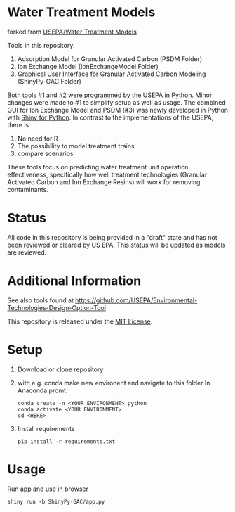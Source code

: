 # Water Treatment Models
forked from [USEPA/Water Treatment Models](https://github.com/USEPA/Water_Treatment_Models)

Tools in this repository:

1. Adsorption Model for Granular Activated Carbon (PSDM Folder)
2. Ion Exchange Model (IonExchangeModel Folder)
3. Graphical User Interface for Granular Activated Carbon Modeling (ShinyPy-GAC Folder)

Both tools #1 and #2 were programmed by the USEPA in Python. Minor changes were made to #1 to simplify setup as well as usage.
The combined GUI for Ion Exchange Model and PSDM (#3) was newly developed in Python with [Shiny for Python](https://shiny.posit.co/py/api/core/). In contrast to the implementations of the USEPA, there is
1. No need for R
2. The possibility to model treatment trains
3. compare scenarios

These tools focus on predicting water treatment unit operation effectiveness, specifically how well treatment technologies (Granular Activated Carbon and Ion Exchange Resins) will work for removing contaminants.

# Status

All code in this repository is being provided in a "draft" state and has not been reviewed or cleared by US EPA. This status will be updated as models are reviewed.

# Additional Information

See also tools found at https://github.com/USEPA/Environmental-Technologies-Design-Option-Tool

This repository is released under the [MIT License](LICENSE.md).

# Setup
1. Download or clone repository 

2. with e.g. conda make new environent and navigate to this folder
In Anaconda promt:
    ```
    conda create -n <YOUR ENVIRONMENT> python
    conda activate <YOUR ENVIRONMENT>
    cd <HERE>
    ```

3. Install requirements
    ```
    pip install -r requirements.txt
    ```

# Usage
Run app and use in browser
```
shiny run -b ShinyPy-GAC/app.py
```
